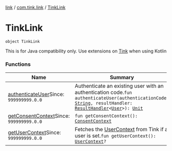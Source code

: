 [link](../../index.md) / [com.tink.link](../index.md) / [TinkLink](./index.md)

# TinkLink

`object TinkLink`

This is for Java compatibility only. Use extensions on [Tink](../../com.tink.core/-tink/index.md) when using Kotlin

### Functions

| Name | Summary |
|---|---|
| [authenticateUser](authenticate-user.md)Since: `999999999.0.0` | Authenticate an existing user with an authentication code.`fun authenticateUser(authenticationCode: `[`String`](https://kotlinlang.org/api/latest/jvm/stdlib/kotlin/-string/index.html)`, resultHandler: `[`ResultHandler`](../../com.tink.service.handler/-result-handler/index.md)`<`[`User`](../../com.tink.service.authentication.user/-user/index.md)`>): `[`Unit`](https://kotlinlang.org/api/latest/jvm/stdlib/kotlin/-unit/index.html) |
| [getConsentContext](get-consent-context.md)Since: `999999999.0.0` | `fun getConsentContext(): `[`ConsentContext`](../../com.tink.link.consent/-consent-context/index.md) |
| [getUserContext](get-user-context.md)Since: `999999999.0.0` | Fetches the [UserContext](../../com.tink.link.core.user/-user-context/index.md) from Tink if a user is set.`fun getUserContext(): `[`UserContext`](../../com.tink.link.core.user/-user-context/index.md)`?` |
